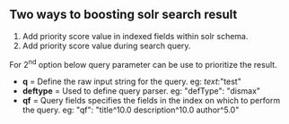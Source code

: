 ## Two ways to boosting solr search result
1. Add priority score value in indexed fields within solr schema.
2. Add priority score value during search query.

For 2<sup>nd</sup> option below query parameter can be use to prioritize the result.
* **q** = Define the raw input string for the query. eg: _text_:"test"
* **deftype** = Used to define query parser. eg: "defType": "dismax"
* **qf** = Query fields specifies the fields in the index on which to perform the query. eg: "qf": "title^10.0 description^10.0 author^5.0"



